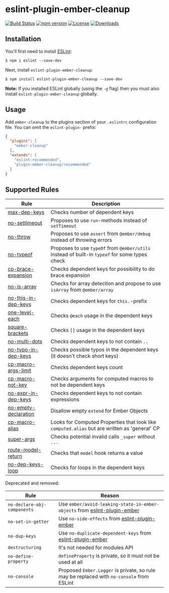 # eslint-plugin-ember-cleanup

[![Build Status](https://travis-ci.org/onechiporenko/eslint-plugin-ember-cleanup.svg)](https://travis-ci.org/onechiporenko/eslint-plugin-ember-cleanup)
[![npm version](https://badge.fury.io/js/eslint-plugin-ember-cleanup.png)](http://badge.fury.io/js/eslint-plugin-ember-cleanup)
[![License](http://img.shields.io/:license-mit-blue.svg)](http://doge.mit-license.org)
[![Downloads](http://img.shields.io/npm/dm/eslint-plugin-ember-cleanup.svg)](https://www.npmjs.com/package/eslint-plugin-ember-cleanup)

## Installation

You'll first need to install [ESLint](http://eslint.org):

```
$ npm i eslint --save-dev
```

Next, install `eslint-plugin-ember-cleanup`:

```
$ npm install eslint-plugin-ember-cleanup --save-dev
```

**Note:** If you installed ESLint globally (using the `-g` flag) then you must also install `eslint-plugin-ember-cleanup` globally.

## Usage

Add `ember-cleanup` to the plugins section of your `.eslintrc` configuration file. You can omit the `eslint-plugin-` prefix:

```json
{
  "plugins": [
    "ember-cleanup"
  ],
  "extends": [
    "eslint:recommended",
    "plugin:ember-cleanup/recommended"
  ]
}
```

## Supported Rules

| Rule | Description |
|----- | ------------|
| [max-dep-keys](./docs/rules/max-dep-keys.md)| Checks number of dependent keys |
| [no-settimeout](./docs/rules/no-settimeout.md) | Proposes to use `run`-methods instead of `setTimeout` |
| [no-throw](./docs/rules/no-throw.md) | Proposes to use `assert` from `@ember/debug` instead of throwing errors |
| [no-typeof](./docs/rules/no-typeof.md) | Proposes to use `typeOf` from `@ember/utils` instead of  built-in `typeof` for some types check |
| [cp-brace-expansion](./docs/rules/cp-brace-expansion.md) | Checks dependent keys for possibility to do brace expansion |
| [no-is-array](./docs/rules/no-is-array.md) | Checks for array detection and propose to use `isArray` from `@ember/array` |
| [no-this-in-dep-keys](./docs/rules/no-this-in-dep-keys.md) | Checks dependent keys for `this.`-prefix |
| [one-level-each](./docs/rules/one-level-each.md) | Checks `@each` usage in the dependent keys |
| [square-brackets](./docs/rules/square-brackets.md) | Checks `[]` usage in the dependent keys |
| [no-multi-dots](./docs/rules/no-multi-dots.md) | Checks dependent keys to not contain `..` |
| [no-typo-in-dep-keys](./docs/rules/no-typo-in-dep-keys.md) | Checks possible typos in the dependent keys (it doesn't check short keys) |
| [cp-macro-args-limit](./docs/rules/cp-macro-args-limit.md) | Checks dependent keys count |
| [cp-macro-not-key](./docs/rules/cp-macro-not-key.md) | Checks arguments for computed macros to not be dependent keys |
| [no-expr-in-dep-keys](./docs/rules/no-expr-in-dep-keys.md) | Checks dependent keys to not contain expressions |
| [no-empty-declaration](./docs/rules/no-empty-declaration.md) | Disallow empty `extend` for Ember Objects |
| [cp-macro-alias](./docs/rules/cp-macro-alias.md) | Looks for Computed Properties that look like `computed.alias` but are written as 'general' CP |
| [super-args](./docs/rules/super-args.md) | Checks potential invalid calls `_super` without `...` |
| [route-model-return](./docs/rules/route-model-return.md) | Checks that `model` hook returns a value |
| [no-dep-keys-loop](./docs/rules/no-dep-keys-loop.md) | Checks for loops in the dependent keys |

Deprecated and removed:

| Rule | Reason |
|------|--------|
| `no-declare-obj-components` | Use `ember/avoid-leaking-state-in-ember-objects` from [eslint-plugin-ember](https://github.com/ember-cli/eslint-plugin-ember) |
| `no-set-in-getter` | Use `no-side-effects` from [eslint-plugin-ember](https://github.com/ember-cli/eslint-plugin-ember) |
| `no-dup-keys` | Use `no-duplicate-dependent-keys` from [eslint-plugin-ember](https://github.com/ember-cli/eslint-plugin-ember) |
| `destructuring` | It's not needed for modules API |
| `no-define-property` | `defineProperty` is private, so it must not be used at all |
| `no-console` | Proposed `Ember.Logger` is private, so rule may be replaced with `no-console` from ESLint | 
